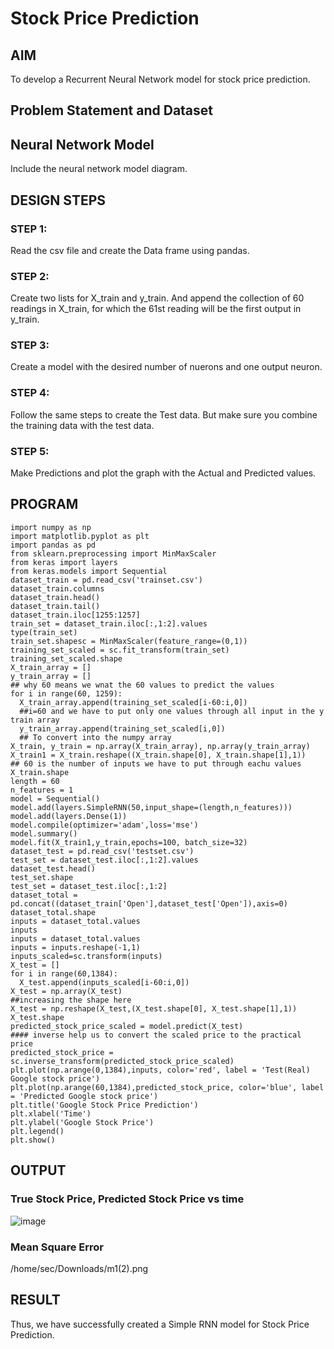 # Stock Price Prediction

## AIM

To develop a Recurrent Neural Network model for stock price prediction.

## Problem Statement and Dataset

## Neural Network Model

Include the neural network model diagram.

## DESIGN STEPS

### STEP 1:
Read the csv file and create the Data frame using pandas.
### STEP 2:
Create two lists for X_train and y_train. And append the collection of 60 readings in X_train, for which the 61st reading will be the first output in y_train.

### STEP 3:
Create a model with the desired number of nuerons and one output neuron.
### STEP 4:
Follow the same steps to create the Test data. But make sure you combine the training data with the test data.
### STEP 5:
Make Predictions and plot the graph with the Actual and Predicted values.


## PROGRAM
~~~
import numpy as np
import matplotlib.pyplot as plt
import pandas as pd
from sklearn.preprocessing import MinMaxScaler
from keras import layers
from keras.models import Sequential
dataset_train = pd.read_csv('trainset.csv')
dataset_train.columns
dataset_train.head()
dataset_train.tail()
dataset_train.iloc[1255:1257]
train_set = dataset_train.iloc[:,1:2].values
type(train_set)
train_set.shapesc = MinMaxScaler(feature_range=(0,1))
training_set_scaled = sc.fit_transform(train_set)
training_set_scaled.shape
X_train_array = []
y_train_array = []
## why 60 means we wnat the 60 values to predict the values
for i in range(60, 1259):
  X_train_array.append(training_set_scaled[i-60:i,0])
  ##i=60 and we have to put only one values through all input in the y train array
  y_train_array.append(training_set_scaled[i,0])
  ## To convert into the numpy array
X_train, y_train = np.array(X_train_array), np.array(y_train_array)
X_train1 = X_train.reshape((X_train.shape[0], X_train.shape[1],1))
## 60 is the number of inputs we have to put through eachu values
X_train.shape
length = 60
n_features = 1
model = Sequential()
model.add(layers.SimpleRNN(50,input_shape=(length,n_features)))
model.add(layers.Dense(1))
model.compile(optimizer='adam',loss='mse')
model.summary()
model.fit(X_train1,y_train,epochs=100, batch_size=32)
dataset_test = pd.read_csv('testset.csv')
test_set = dataset_test.iloc[:,1:2].values
dataset_test.head()
test_set.shape
test_set = dataset_test.iloc[:,1:2]
dataset_total = pd.concat((dataset_train['Open'],dataset_test['Open']),axis=0)
dataset_total.shape
inputs = dataset_total.values
inputs
inputs = dataset_total.values
inputs = inputs.reshape(-1,1)
inputs_scaled=sc.transform(inputs)
X_test = []
for i in range(60,1384):
  X_test.append(inputs_scaled[i-60:i,0])
X_test = np.array(X_test)
##increasing the shape here
X_test = np.reshape(X_test,(X_test.shape[0], X_test.shape[1],1))
X_test.shape
predicted_stock_price_scaled = model.predict(X_test)
#### inverse help us to convert the scaled price to the practical price
predicted_stock_price = sc.inverse_transform(predicted_stock_price_scaled)
plt.plot(np.arange(0,1384),inputs, color='red', label = 'Test(Real) Google stock price')
plt.plot(np.arange(60,1384),predicted_stock_price, color='blue', label = 'Predicted Google stock price')
plt.title('Google Stock Price Prediction')
plt.xlabel('Time')
plt.ylabel('Google Stock Price')
plt.legend()
plt.show()
~~~




## OUTPUT

### True Stock Price, Predicted Stock Price vs time
![image](https://user-images.githubusercontent.com/94155183/195599193-92122dc7-dcd6-4cf0-a056-3351c71cbe37.png)

### Mean Square Error
/home/sec/Downloads/m1(2).png

## RESULT
Thus, we have successfully created a Simple RNN model for Stock Price Prediction.
